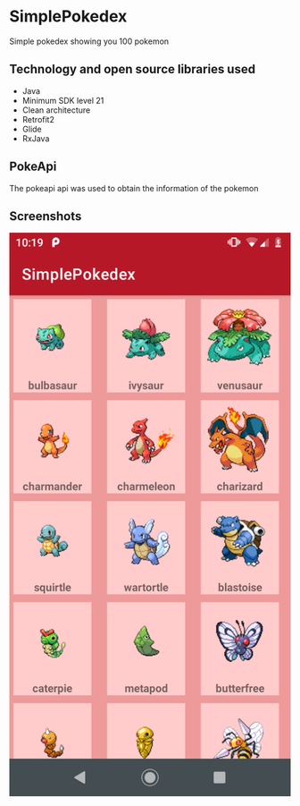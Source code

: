 # SimplePokedex

Simple pokedex showing you 100 pokemon

## Technology and open source libraries used
* Java
* Minimum SDK level 21
* Clean architecture
* Retrofit2
* Glide
* RxJava

## PokeApi
The pokeapi api was used to obtain the information of the pokemon

## Screenshots

![alt text](https://github.com/BrunoRCE/SimplePokedex/blob/master/pokedex.png)
